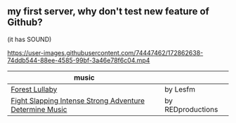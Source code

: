 ## my first server, why don't test new feature of Github?

(it has SOUND)

https://user-images.githubusercontent.com/74447462/172862638-74ddb544-88ee-4585-99bf-3a46e78f6c04.mp4

|music|  |
|--|--|
|[Forest Lullaby](https://pixabay.com/music/acoustic-group-forest-lullaby-110624/)| by Lesfm|
|[Fight Slapping Intense Strong Adventure Determine Music](https://pixabay.com/music/action-fight-slapping-intense-strong-adventure-determine-music-22017/)| by REDproductions|
